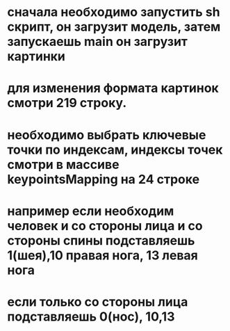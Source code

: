 # сначала необходимо запустить sh скрипт, он загрузит модель, затем запускаешь main он загрузит картинки
# для изменения формата картинок смотри 219 строку.
# необходимо выбрать ключевые точки по индексам, индексы точек смотри в массиве keypointsMapping на 24 строке
# например если необходим человек и со стороны лица и со стороны спины подставляешь 1(шея),10 правая нога, 13 левая нога
# если только со стороны лица подставляешь 0(нос), 10,13
